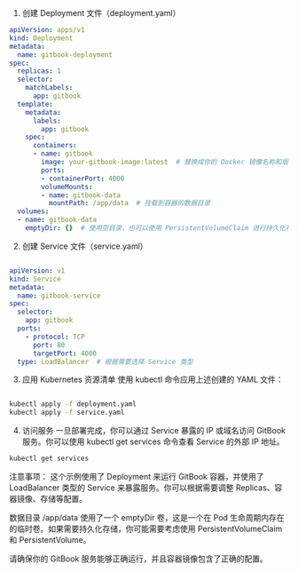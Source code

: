 1. 创建 Deployment 文件（deployment.yaml）
```yaml
apiVersion: apps/v1
kind: Deployment
metadata:
  name: gitbook-deployment
spec:
  replicas: 1
  selector:
    matchLabels:
      app: gitbook
  template:
    metadata:
      labels:
        app: gitbook
    spec:
      containers:
      - name: gitbook
        image: your-gitbook-image:latest  # 替换成你的 Docker 镜像名称和版本
        ports:
        - containerPort: 4000
        volumeMounts:
        - name: gitbook-data
          mountPath: /app/data  # 挂载到容器的数据目录
  volumes:
  - name: gitbook-data
    emptyDir: {}  # 使用空目录，也可以使用 PersistentVolumeClaim 进行持久化存储
```

2. 创建 Service 文件（service.yaml）
```yaml

apiVersion: v1
kind: Service
metadata:
  name: gitbook-service
spec:
  selector:
    app: gitbook
  ports:
    - protocol: TCP
      port: 80
      targetPort: 4000
  type: LoadBalancer  # 根据需要选择 Service 类型
```

3. 应用 Kubernetes 资源清单
使用 kubectl 命令应用上述创建的 YAML 文件：

```bash

kubectl apply -f deployment.yaml
kubectl apply -f service.yaml
```

4. 访问服务
一旦部署完成，你可以通过 Service 暴露的 IP 或域名访问 GitBook 服务。你可以使用 kubectl get services 命令查看 Service 的外部 IP 地址。

```bash
kubectl get services
```

注意事项：
这个示例使用了 Deployment 来运行 GitBook 容器，并使用了 LoadBalancer 类型的 Service 来暴露服务。你可以根据需要调整 Replicas、容器镜像、存储等配置。

数据目录 /app/data 使用了一个 emptyDir 卷，这是一个在 Pod 生命周期内存在的临时卷。如果需要持久化存储，你可能需要考虑使用 PersistentVolumeClaim 和 PersistentVolume。

请确保你的 GitBook 服务能够正确运行，并且容器镜像包含了正确的配置。